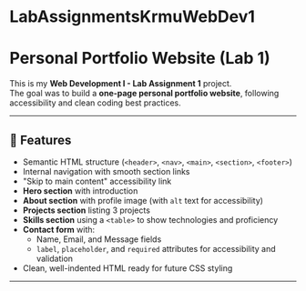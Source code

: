# LabAssignmentsKrmuWebDev1
# Personal Portfolio Website (Lab 1)

This is my **Web Development I - Lab Assignment 1** project.  
The goal was to build a **one-page personal portfolio website**, following accessibility and clean coding best practices.  

---

## 📌 Features

- Semantic HTML structure (`<header>`, `<nav>`, `<main>`, `<section>`, `<footer>`)
- Internal navigation with smooth section links
- "Skip to main content" accessibility link
- **Hero section** with introduction
- **About section** with profile image (with `alt` text for accessibility)
- **Projects section** listing 3 projects
- **Skills section** using a `<table>` to show technologies and proficiency
- **Contact form** with:
  - Name, Email, and Message fields
  - `label`, `placeholder`, and `required` attributes for accessibility and validation
- Clean, well-indented HTML ready for future CSS styling

---

